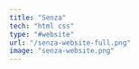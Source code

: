 ```yaml
---
title: "Senza"
tech: "html css"
type: "#website"
url: "/senza-website-full.png"
image: "senza-website.png"
---
```

